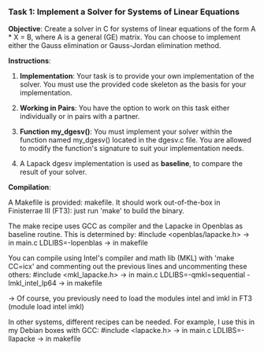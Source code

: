 ### Task 1: Implement a Solver for Systems of Linear Equations

**Objective**: Create a solver in C for systems of linear equations of
the form A * X = B, where A is a general (GE) matrix. You can choose
to implement either the Gauss elimination or Gauss-Jordan elimination
method.

**Instructions**:

1. **Implementation**: Your task is to provide your own implementation
of the solver. You must use the provided code skeleton as the basis
for your implementation.

2. **Working in Pairs**: You have the option to work on this task
either individually or in pairs with a partner.

3. **Function my_dgesv()**: You must implement your solver within the
function named my_dgesv() located in the dgesv.c file. You are allowed
to modify the function's signature to suit your implementation needs.

4. A Lapack dgesv implementation is used as **baseline**, to compare
the result of your solver.

**Compilation**:

A Makefile is provided: makefile. It should work out-of-the-box in
Finisterrae III (FT3): just run 'make' to build the binary.

The make recipe uses GCC as compiler and the Lapacke in Openblas as
baseline routine. This is determined by:
    #include <openblas/lapacke.h> -> in main.c
    LDLIBS=-lopenblas -> in makefile

You can compile using Intel's compiler and math lib (MKL) with
'make CC=icx' and commenting out the previous lines and uncommenting
these others:
    #include <mkl_lapacke.h> -> in main.c
    LDLIBS=-qmkl=sequential -lmkl_intel_lp64 -> in makefile

-> Of course, you previously need to load the modules intel and imkl
   in FT3 (module load intel imkl)

In other systems, different recipes can be needed. For example, I use
this in my Debian boxes with GCC:
    #include <lapacke.h> -> in main.c
    LDLIBS=-llapacke -> in makefile
